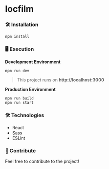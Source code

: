 # locfilm

### 🛠 Installation

```
npm install
```

### 🖥 Execution

**Development Environment**

```
npm run dev
```

> This project runs on **http://localhost:3000**

**Production Environment**

```
npm run build
npm run start
```

### 🛠️ Technologies

- React
- Sass
- ESLint

### 🎁 Contribute

Feel free to contribute to the project!
